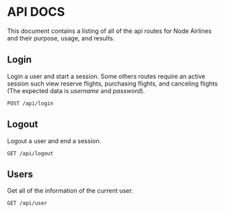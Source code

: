 # API DOCS

This document contains a listing of all of the api routes for Node
Airlines and their purpose, usage, and results.

## Login

Login a user and start a session. Some others routes require an active
session such view reserve flights, purchasing flights, and canceling
flights (The expected data is _username_ and _password_).

    POST /api/login

## Logout

Logout a user and end a session.
    
    GET /api/logout

## Users

Get all of the information of the current user.

    GET /api/user

